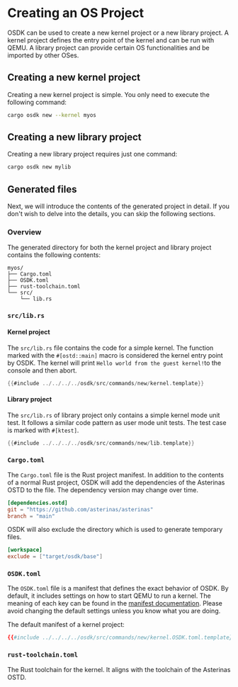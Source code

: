 # Creating an OS Project

OSDK can be used to create a new kernel project
or a new library project.
A kernel project defines the entry point of the kernel
and can be run with QEMU.
A library project can provide certain OS functionalities
and be imported by other OSes.

## Creating a new kernel project

Creating a new kernel project is simple.
You only need to execute the following command:

```bash
cargo osdk new --kernel myos
```

## Creating a new library project

Creating a new library project requires just one command:

```bash
cargo osdk new mylib
```

## Generated files

Next, we will introduce 
the contents of the generated project in detail.
If you don't wish to delve into the details,
you can skip the following sections.

### Overview

The generated directory
for both the kernel project and library project
contains the following contents:

```text
myos/
├── Cargo.toml
├── OSDK.toml
├── rust-toolchain.toml
└── src/
    └── lib.rs
```

### `src/lib.rs`

#### Kernel project

The `src/lib.rs` file contains the code for a simple kernel.
The function marked with the `#[ostd::main]` macro
is considered the kernel entry point by OSDK.
The kernel 
will print `Hello world from the guest kernel!`to the console 
and then abort.

```rust
{{#include ../../../../osdk/src/commands/new/kernel.template}}
```

#### Library project

The `src/lib.rs` of library project only contains
a simple kernel mode unit test.
It follows a similar code pattern as user mode unit tests.
The test case is marked with `#[ktest]`.

```rust
{{#include ../../../../osdk/src/commands/new/lib.template}}
```

### `Cargo.toml`

The `Cargo.toml` file is the Rust project manifest.
In addition to the contents of a normal Rust project,
OSDK will add the dependencies of the Asterinas OSTD to the file.
The dependency version may change over time.

```toml
[dependencies.ostd]
git = "https://github.com/asterinas/asterinas"
branch = "main"
```

OSDK will also exclude the directory 
which is used to generate temporary files.
```toml
[workspace]
exclude = ["target/osdk/base"]
```

### `OSDK.toml`

The `OSDK.toml` file is a manifest
that defines the exact behavior of OSDK.
By default, it includes settings on how to start QEMU to run a kernel.
The meaning of each key can be found
in the [manifest documentation](../reference/manifest.md).
Please avoid changing the default settings
unless you know what you are doing.

The default manifest of a kernel project:

```toml
{{#include ../../../../osdk/src/commands/new/kernel.OSDK.toml.template}}
```

### `rust-toolchain.toml`

The Rust toolchain for the kernel.
It aligns with the toolchain of the Asterinas OSTD.
